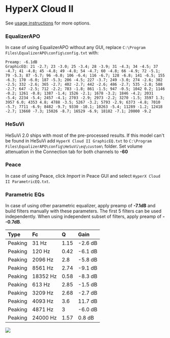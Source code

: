 # HyperX Cloud II
See [usage instructions](https://github.com/jaakkopasanen/AutoEq#usage) for more options.

### EqualizerAPO
In case of using EqualizerAPO without any GUI, replace `C:\Program Files\EqualizerAPO\config\config.txt`
with:
```
Preamp: -6.1dB
GraphicEQ: 21 -2.7; 23 -3.0; 25 -3.4; 28 -3.9; 31 -4.3; 34 -4.5; 37 -4.7; 41 -4.8; 45 -4.8; 49 -4.8; 54 -4.7; 60 -4.8; 66 -4.9; 72 -5.1; 79 -5.3; 87 -5.7; 96 -6.0; 106 -6.4; 116 -6.7; 128 -6.8; 141 -6.5; 155 -6.3; 170 -6.0; 187 -5.3; 206 -4.5; 227 -3.7; 249 -3.0; 274 -2.6; 302 -2.5; 332 -2.6; 365 -2.7; 402 -2.7; 442 -2.6; 486 -2.7; 535 -2.8; 588 -2.7; 647 -2.5; 712 -2.2; 783 -1.8; 861 -1.5; 947 -0.5; 1042 0.2; 1146 -0.2; 1261 -0.8; 1387 -1.4; 1526 -2.1; 1678 -3.2; 1846 -4.2; 2031 -5.4; 2234 -5.4; 2457 -4.1; 2703 -2.9; 2973 -2.2; 3270 -1.5; 3597 1.3; 3957 6.0; 4353 4.8; 4788 -3.5; 5267 -3.2; 5793 -2.9; 6373 -4.8; 7010 -5.7; 7711 -6.9; 8482 -9.7; 9330 -10.1; 10263 -5.4; 11289 -1.2; 12418 -2.7; 13660 -7.3; 15026 -8.7; 16529 -6.9; 18182 -7.1; 20000 -9.2
```

### HeSuVi
HeSuVi 2.0 ships with most of the pre-processed results. If this model can't be found in HeSuVi add
`HyperX Cloud II GraphicEQ.txt` to `C:\Program Files\EqualizerAPO\config\HeSuVi\eq\custom\` folder.
Set volume attenuation in the Connection tab for both channels to **-60**

### Peace
In case of using Peace, click *Import* in Peace GUI and select `HyperX Cloud II ParametricEQ.txt`.

### Parametric EQs
In case of using other parametric equalizer, apply preamp of **-7.1dB** and build filters manually
with these parameters. The first 5 filters can be used independently.
When using independent subset of filters, apply preamp of **--0.7dB**.

| Type    | Fc       |    Q | Gain    |
|:--------|:---------|:-----|:--------|
| Peaking | 31 Hz    | 1.15 | -2.6 dB |
| Peaking | 120 Hz   | 0.42 | -6.1 dB |
| Peaking | 2096 Hz  | 2.8  | -5.8 dB |
| Peaking | 8561 Hz  | 2.74 | -9.1 dB |
| Peaking | 18352 Hz | 0.58 | -8.3 dB |
| Peaking | 613 Hz   | 2.85 | -1.5 dB |
| Peaking | 3209 Hz  | 2.68 | -2.7 dB |
| Peaking | 4093 Hz  | 3.6  | 11.7 dB |
| Peaking | 4871 Hz  | 3    | -6.0 dB |
| Peaking | 24000 Hz | 1.57 | 0.8 dB  |

![](https://raw.githubusercontent.com/jaakkopasanen/AutoEq/master/results/rtings/avg/HyperX%20Cloud%20II/HyperX%20Cloud%20II.png)